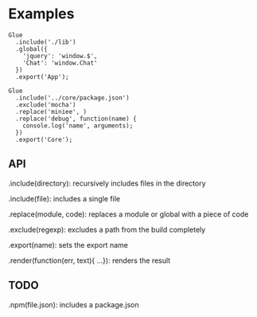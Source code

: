 # Examples

    Glue
      .include('./lib')
      .global({
        'jquery': 'window.$',
        'Chat': 'window.Chat'
      })
      .export('App');

    Glue
      .include('../core/package.json')
      .exclude('mocha')
      .replace('miniee', )
      .replace('debug', function(name) {
        console.log('name', arguments);
      })
      .export('Core');


## API

.include(directory): recursively includes files in the directory

.include(file): includes a single file

.replace(module, code): replaces a module or global with a piece of code

.exclude(regexp): excludes a path from the build completely

.export(name): sets the export name

.render(function(err, text){ ...}): renders the result

## TODO

.npm(file.json): includes a package.json
